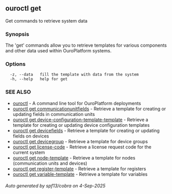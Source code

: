 ## ouroctl get

Get commands to retrieve system data

### Synopsis

The 'get' commands allow you to retrieve templates for various components and other data used within OuroPlatform systems.

### Options

```
  -z, --data   fill the template with data from the system
  -h, --help   help for get
```

### SEE ALSO

* [ouroctl](ouroctl.md)	 - A command line tool for OuroPlatform deployments
* [ouroctl get communicationunitfields](ouroctl_get_communicationunitfields.md)	 - Retrieve a template for creating or updating fields in communication units
* [ouroctl get device-configuration-template-template](ouroctl_get_device-configuration-template-template.md)	 - Retrieve a template for creating or updating device configuration templates
* [ouroctl get devicefields](ouroctl_get_devicefields.md)	 - Retrieve a template for creating or updating fields on devices
* [ouroctl get devicegroup](ouroctl_get_devicegroup.md)	 - Retrieve a template for device groups
* [ouroctl get license-code](ouroctl_get_license-code.md)	 - Retrieve a license request code for the current system
* [ouroctl get node-template](ouroctl_get_node-template.md)	 - Retrieve a template for nodes (communication units and devices)
* [ouroctl get register-template](ouroctl_get_register-template.md)	 - Retrieve a template for registers
* [ouroctl get variable-template](ouroctl_get_variable-template.md)	 - Retrieve a template for variables

###### Auto generated by spf13/cobra on 4-Sep-2025

